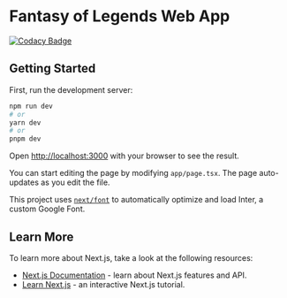 # Fantasy of Legends Web App

[![Codacy Badge](https://api.codacy.com/project/badge/Grade/d0718d4920aa44c2a8d6e3b8d27736ca)](https://app.codacy.com/gh/gabrielaraujof/fantasy-legends-web?utm_source=github.com&utm_medium=referral&utm_content=gabrielaraujof/fantasy-legends-web&utm_campaign=Badge_Grade)

## Getting Started

First, run the development server:

```bash
npm run dev
# or
yarn dev
# or
pnpm dev
```

Open [http://localhost:3000](http://localhost:3000) with your browser to see the result.

You can start editing the page by modifying `app/page.tsx`. The page auto-updates as you edit the file.

This project uses [`next/font`](https://nextjs.org/docs/basic-features/font-optimization) to automatically optimize and load Inter, a custom Google Font.

## Learn More

To learn more about Next.js, take a look at the following resources:

- [Next.js Documentation](https://nextjs.org/docs) - learn about Next.js features and API.
- [Learn Next.js](https://nextjs.org/learn) - an interactive Next.js tutorial.

